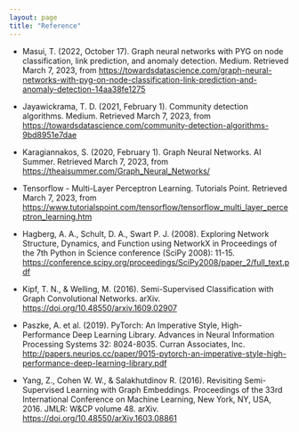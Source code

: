 ```yaml
---
layout: page
title: "Reference"
---
```


* Masui, T. (2022, October 17). Graph neural networks with PYG on node classification, link prediction, and anomaly detection. Medium. Retrieved March 7, 2023, from https://towardsdatascience.com/graph-neural-networks-with-pyg-on-node-classification-link-prediction-and-anomaly-detection-14aa38fe1275 

* Jayawickrama, T. D. (2021, February 1). Community detection algorithms. Medium. Retrieved March 7, 2023, from https://towardsdatascience.com/community-detection-algorithms-9bd8951e7dae 

* Karagiannakos, S. (2020, February 1). Graph Neural Networks. AI Summer. Retrieved March 7, 2023, from https://theaisummer.com/Graph_Neural_Networks/ 

* Tensorflow - Multi-Layer Perceptron Learning. Tutorials Point. Retrieved March 7, 2023, from https://www.tutorialspoint.com/tensorflow/tensorflow_multi_layer_perceptron_learning.htm 

* Hagberg, A. A., Schult, D. A., Swart P. J. (2008). Exploring Network Structure, Dynamics, and Function using NetworkX in Proceedings of the 7th Python in Science conference (SciPy 2008): 11-15. https://conference.scipy.org/proceedings/SciPy2008/paper_2/full_text.pdf

* Kipf, T. N., & Welling, M. (2016). Semi-Supervised Classification with Graph Convolutional Networks. arXiv. https://doi.org/10.48550/arxiv.1609.02907

* Paszke, A. et al. (2019). PyTorch: An Imperative Style, High-Performance Deep Learning Library. Advances in Neural Information Processing Systems 32: 8024-8035. Curran Associates, Inc. http://papers.neurips.cc/paper/9015-pytorch-an-imperative-style-high-performance-deep-learning-library.pdf

* Yang, Z., Cohen W. W., & Salakhutdinov R. (2016). Revisiting Semi-Supervised Learning with Graph Embeddings. Proceedings of the 33rd International Conference on Machine Learning, New York, NY, USA, 2016. JMLR: W&CP volume 48. arXiv. https://doi.org/10.48550/arXiv.1603.08861